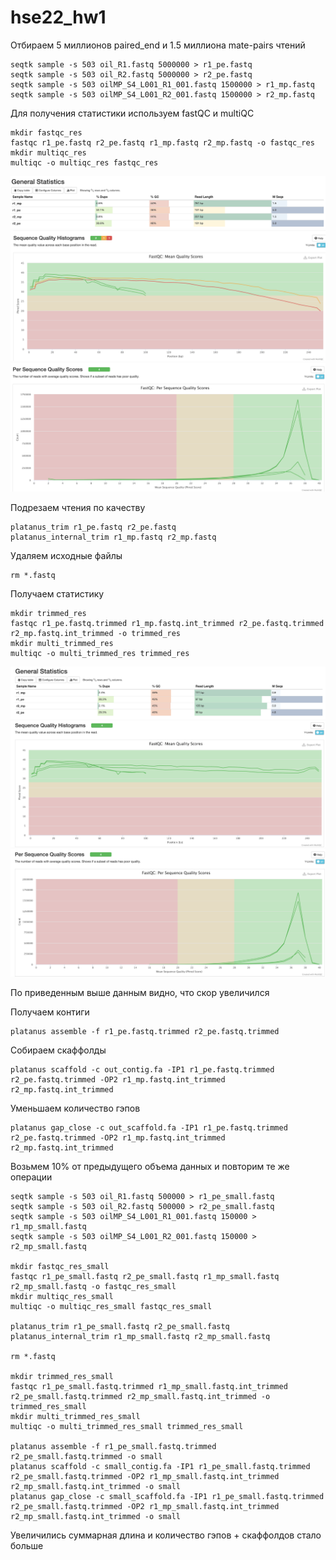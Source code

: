 # hse22_hw1

Отбираем 5 миллионов paired_end и  1.5 миллиона mate-pairs чтений
```
seqtk sample -s 503 oil_R1.fastq 5000000 > r1_pe.fastq
seqtk sample -s 503 oil_R2.fastq 5000000 > r2_pe.fastq
seqtk sample -s 503 oilMP_S4_L001_R1_001.fastq 1500000 > r1_mp.fastq
seqtk sample -s 503 oilMP_S4_L001_R2_001.fastq 1500000 > r2_mp.fastq
```

Для получения статистики используем fastQC и multiQC
```
mkdir fastqc_res
fastqc r1_pe.fastq r2_pe.fastq r1_mp.fastq r2_mp.fastq -o fastqc_res
mkdir multiqc_res
multiqc -o multiqc_res fastqc_res
```

![ss_1.png](stats/ss_1.png)
![ss_2.png](stats/ss_2.png)
![ss_3.png](stats/ss_3.png)

Подрезаем чтения по качеству
```
platanus_trim r1_pe.fastq r2_pe.fastq
platanus_internal_trim r1_mp.fastq r2_mp.fastq
```

Удаляем исходные файлы
```
rm *.fastq
```

Получаем статистику
```
mkdir trimmed_res
fastqc r1_pe.fastq.trimmed r1_mp.fastq.int_trimmed r2_pe.fastq.trimmed r2_mp.fastq.int_trimmed -o trimmed_res
mkdir multi_trimmed_res
multiqc -o multi_trimmed_res trimmed_res
```

![ss_4.png](stats/ss_4.png)
![ss_5.png](stats/ss_5.png)
![ss_6.png](stats/ss_6.png)

По приведенным выше данным видно, что скор увеличился

Получаем контиги
```
platanus assemble -f r1_pe.fastq.trimmed r2_pe.fastq.trimmed 
```

Собираем скаффолды
```
platanus scaffold -c out_contig.fa -IP1 r1_pe.fastq.trimmed r2_pe.fastq.trimmed -OP2 r1_mp.fastq.int_trimmed r2_mp.fastq.int_trimmed
```

Уменьшаем количество гэпов
```
platanus gap_close -c out_scaffold.fa -IP1 r1_pe.fastq.trimmed r2_pe.fastq.trimmed -OP2 r1_mp.fastq.int_trimmed r2_mp.fastq.int_trimmed
```

Возьмем 10% от предыдущего объема данных и повторим те же операции

```
seqtk sample -s 503 oil_R1.fastq 500000 > r1_pe_small.fastq
seqtk sample -s 503 oil_R2.fastq 500000 > r2_pe_small.fastq
seqtk sample -s 503 oilMP_S4_L001_R1_001.fastq 150000 > r1_mp_small.fastq
seqtk sample -s 503 oilMP_S4_L001_R2_001.fastq 150000 > r2_mp_small.fastq

mkdir fastqc_res_small
fastqc r1_pe_small.fastq r2_pe_small.fastq r1_mp_small.fastq r2_mp_small.fastq -o fastqc_res_small
mkdir multiqc_res_small
multiqc -o multiqc_res_small fastqc_res_small

platanus_trim r1_pe_small.fastq r2_pe_small.fastq
platanus_internal_trim r1_mp_small.fastq r2_mp_small.fastq

rm *.fastq

mkdir trimmed_res_small
fastqc r1_pe_small.fastq.trimmed r1_mp_small.fastq.int_trimmed r2_pe_small.fastq.trimmed r2_mp_small.fastq.int_trimmed -o trimmed_res_small
mkdir multi_trimmed_res_small
multiqc -o multi_trimmed_res_small trimmed_res_small

platanus assemble -f r1_pe_small.fastq.trimmed r2_pe_small.fastq.trimmed -o small
platanus scaffold -c small_contig.fa -IP1 r1_pe_small.fastq.trimmed r2_pe_small.fastq.trimmed -OP2 r1_mp_small.fastq.int_trimmed r2_mp_small.fastq.int_trimmed -o small
platanus gap_close -c small_scaffold.fa -IP1 r1_pe_small.fastq.trimmed r2_pe_small.fastq.trimmed -OP2 r1_mp_small.fastq.int_trimmed r2_mp_small.fastq.int_trimmed -o small
```

Увеличились суммарная длина и количество гэпов + скаффолдов стало больше